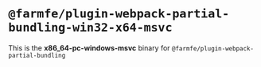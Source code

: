 # `@farmfe/plugin-webpack-partial-bundling-win32-x64-msvc`

This is the **x86_64-pc-windows-msvc** binary for `@farmfe/plugin-webpack-partial-bundling`
